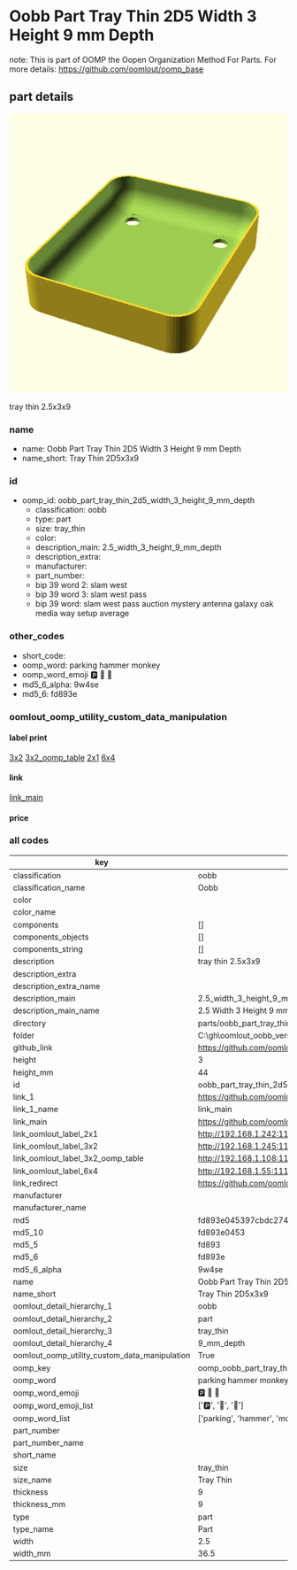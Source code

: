 # Oobb Part Tray Thin 2D5 Width 3 Height 9 mm Depth  

note: This is part of OOMP the Oopen Organization Method For Parts. For more details: https://github.com/oomlout/oomp_base

##  part details
  

[![](3dpr.png)](3dpr.png)

tray thin 2.5x3x9



### name
* name: Oobb Part Tray Thin 2D5 Width 3 Height 9 mm Depth
* name_short: Tray Thin 2D5x3x9 
### id
* oomp_id: oobb_part_tray_thin_2d5_width_3_height_9_mm_depth
  * classification: oobb
  * type: part
  * size: tray_thin
  * color: 
  * description_main: 2.5_width_3_height_9_mm_depth
  * description_extra: 
  * manufacturer: 
  * part_number: 
  * bip 39 word 2: slam west
  * bip 39 word 3: slam west pass
  * bip 39 word: slam west pass auction mystery antenna galaxy oak media way setup average

### other_codes
* short_code: 
* oomp_word: parking hammer monkey
* oomp_word_emoji :parking: :hammer: :monkey:
* md5_6_alpha: 9w4se
* md5_6: fd893e






### oomlout_oomp_utility_custom_data_manipulation
#### label print
[3x2](http://192.168.1.245:1112/?label=oomp%209w4se)
[3x2_oomp_table](http://192.168.1.108:1112/?label=oomp%209w4se)
[2x1](http://192.168.1.242:1112/?label=oomp%209w4se)
[6x4](http://192.168.1.55:1112/?label=oomp%209w4se)    

#### link

[link_main](https://github.com/oomlout/oomlout_oobb_version_4_generated_parts/tree/main/navigation_oomp/oobb/part/tray_thin/2.5_width_3_height_9_mm_depth/part)                              

#### price







### all codes 
| key | value |  
| --- | --- |  
| classification | oobb |  
| classification_name | Oobb |  
| color |  |  
| color_name |  |  
| components | [] |  
| components_objects | [] |  
| components_string | [] |  
| description | tray thin 2.5x3x9 |  
| description_extra |  |  
| description_extra_name |  |  
| description_main | 2.5_width_3_height_9_mm_depth |  
| description_main_name | 2.5 Width 3 Height 9 mm Depth |  
| directory | parts/oobb_part_tray_thin_2d5_width_3_height_9_mm_depth |  
| folder | C:\gh\oomlout_oobb_version_4_generated_parts\parts\oobb_part_tray_thin_2d5_width_3_height_9_mm_depth |  
| github_link | https://github.com/oomlout/oomlout_oomp_part_src/tree/main/parts/oobb_part_tray_thin_2d5_width_3_height_9_mm_depth |  
| height | 3 |  
| height_mm | 44 |  
| id | oobb_part_tray_thin_2d5_width_3_height_9_mm_depth |  
| link_1 | https://github.com/oomlout/oomlout_oobb_version_4_generated_parts/tree/main/navigation_oomp/oobb/part/tray_thin/2.5_width_3_height_9_mm_depth/part |  
| link_1_name | link_main |  
| link_main | https://github.com/oomlout/oomlout_oobb_version_4_generated_parts/tree/main/navigation_oomp/oobb/part/tray_thin/2.5_width_3_height_9_mm_depth/part |  
| link_oomlout_label_2x1 | http://192.168.1.242:1112/?label=oomp%209w4se |  
| link_oomlout_label_3x2 | http://192.168.1.245:1112/?label=oomp%209w4se |  
| link_oomlout_label_3x2_oomp_table | http://192.168.1.108:1112/?label=oomp%209w4se |  
| link_oomlout_label_6x4 | http://192.168.1.55:1112/?label=oomp%209w4se |  
| link_redirect | https://github.com/oomlout/oomlout_oobb_version_4_generated_parts/tree/main/parts/oobb_tray_thin_2d5_03_09 |  
| manufacturer |  |  
| manufacturer_name |  |  
| md5 | fd893e045397cbdc274930ef417e5e58 |  
| md5_10 | fd893e0453 |  
| md5_5 | fd893 |  
| md5_6 | fd893e |  
| md5_6_alpha | 9w4se |  
| name | Oobb Part Tray Thin 2D5 Width 3 Height 9 mm Depth |  
| name_short | Tray Thin 2D5x3x9  |  
| oomlout_detail_hierarchy_1 | oobb |  
| oomlout_detail_hierarchy_2 | part |  
| oomlout_detail_hierarchy_3 | tray_thin |  
| oomlout_detail_hierarchy_4 | 9_mm_depth |  
| oomlout_oomp_utility_custom_data_manipulation | True |  
| oomp_key | oomp_oobb_part_tray_thin_2d5_width_3_height_9_mm_depth |  
| oomp_word | parking hammer monkey |  
| oomp_word_emoji | :parking: :hammer: :monkey: |  
| oomp_word_emoji_list | [':parking:', ':hammer:', ':monkey:'] |  
| oomp_word_list | ['parking', 'hammer', 'monkey'] |  
| part_number |  |  
| part_number_name |  |  
| short_name |  |  
| size | tray_thin |  
| size_name | Tray Thin |  
| thickness | 9 |  
| thickness_mm | 9 |  
| type | part |  
| type_name | Part |  
| width | 2.5 |  
| width_mm | 36.5 |  
